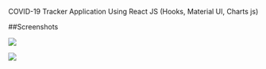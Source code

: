 COVID-19 Tracker Application Using React JS (Hooks, Material UI, Charts js)

##Screenshots

![](https://www11.0zz0.com/2021/07/24/12/379689879.png)

![](https://www10.0zz0.com/2021/07/24/12/775855343.png)
